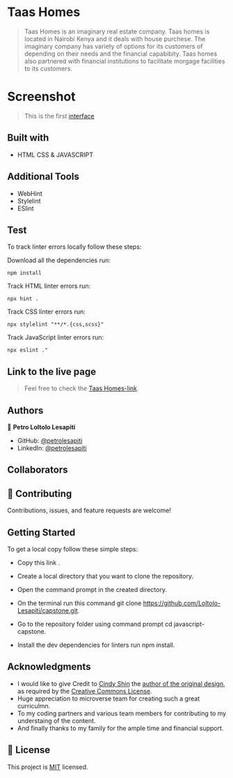 # Taas Homes

> Taas Homes is an imaginary real estate company. Taas homes is located in Nairobi Kenya and it deals with house purchese. The imaginary company has variety of options for its customers of depending on their needs and the financial capabibity. Taas homes also partnered with financial institutions to facilitate morgage facilities to its customers.

# Screenshot

> This is the first [interface](https://loltolo-lesapiti.github.io/Taas-Real-Estate/)

## Built with

- HTML CSS & JAVASCRIPT

## Additional Tools

- WebHint
- Stylelint
- ESlint

## Test

To track linter errors locally follow these steps:

Download all the dependencies run:

```
npm install
```

Track HTML linter errors run:

```
npx hint .
```

Track CSS linter errors run:

```
npx stylelint "**/*.{css,scss}"
```

Track JavaScript linter errors run:

```
npx eslint ."
```

## Link to the live page

> Feel free to check the [Taas Homes-link](https://loltolo-lesapiti.github.io/capstone/).

## Authors

👤 **Petro Loltolo Lesapiti**

- GitHub: [@petrolesapiti](https://github.com/Loltolo-Lesapiti)
- LinkedIn: [@petrolesapiti](https://www.linkedin.com/in/petrolesapitiloltolo/)

## Collaborators

## 🤝 Contributing

Contributions, issues, and feature requests are welcome!

## Getting Started

To get a local copy follow these simple steps:

- Copy this link .

- Create a local directory that you want to clone the repository.

- Open the command prompt in the created directory.

- On the terminal run this command git clone https://github.com/Loltolo-Lesapiti/capstone.git.

- Go to the repository folder using command prompt cd javascript-capstone.

- Install the dev dependencies for linters run npm install.

## Acknowledgments

- I would like to give Credit to [Cindy Shin](https://www.behance.net/adagio07) the [author of the original design](https://www.behance.net/gallery/29845175/CC-Global-Summit-2015), as required by the [Creative Commons License](https://creativecommons.org/licenses/).
- Huge appreciation to microverse team for creating such a great curriculmn.
- To my coding partners and various team members for contributing to my understaing of the content.
- And finally thanks to my family for the ample time and financial support.

## 📝 License

This project is [MIT](./MIT.md) licensed.
